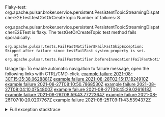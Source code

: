         
Flaky-test: org.apache.pulsar.broker.service.persistent.PersistentTopicStreamingDispatcherE2ETest.testGetOrCreateTopic
Number of failures: 8

org.apache.pulsar.broker.service.persistent.PersistentTopicStreamingDispatcherE2ETest is flaky. The testGetOrCreateTopic test method fails sporadically.

```
org.apache.pulsar.tests.FailFastNotifier$FailFastSkipException: Skipped after failure since testFailFast system property is set.
	at org.apache.pulsar.tests.FailFastNotifier.beforeInvocation(FailFastNotifier.java:88)

```

Usage tip: To enable automatic navigation to failure message, open the following links with CTRL/CMD-click.
[example failure 2021-08-30T15:35:38.0628881Z](https://github.com/apache/pulsar/runs/3463119398?check_suite_focus=true#step:9:2719)
[example failure 2021-08-28T02:15:17.1824910Z](https://github.com/apache/pulsar/runs/3448473880?check_suite_focus=true#step:9:1716)
[example failure 2021-08-27T08:10:50.7868530Z](https://github.com/apache/pulsar/runs/3440980370?check_suite_focus=true#step:9:1787)
[example failure 2021-08-27T08:04:10.0754800Z](https://github.com/apache/pulsar/runs/3440855241?check_suite_focus=true#step:9:1712)
[example failure 2021-08-27T06:45:29.0261618Z](https://github.com/apache/pulsar/runs/3440411158?check_suite_focus=true#step:9:1713)
[example failure 2021-08-26T08:59:43.7722364Z](https://github.com/apache/pulsar/runs/3430539961?check_suite_focus=true#step:9:2422)
[example failure 2021-08-26T07:10:20.0207767Z](https://github.com/apache/pulsar/runs/3429892136?check_suite_focus=true#step:9:1774)
[example failure 2021-08-25T09:11:43.5394372Z](https://github.com/apache/pulsar/runs/3420085427?check_suite_focus=true#step:10:1710)


<details>
<summary>Full exception stacktrace</summary>
<code><pre>
org.apache.pulsar.tests.FailFastNotifier$FailFastSkipException: Skipped after failure since testFailFast system property is set.
	at org.apache.pulsar.tests.FailFastNotifier.beforeInvocation(FailFastNotifier.java:88)

</pre></code>
</details>

